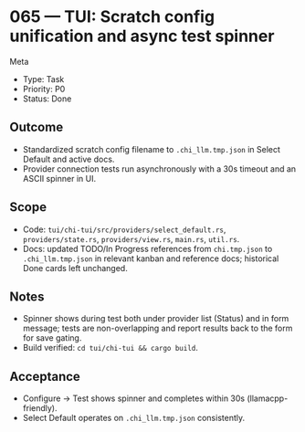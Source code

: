 # 065 — TUI: Scratch config unification and async test spinner

Meta
- Type: Task
- Priority: P0
- Status: Done

## Outcome
- Standardized scratch config filename to `.chi_llm.tmp.json` in Select Default and active docs.
- Provider connection tests run asynchronously with a 30s timeout and an ASCII spinner in UI.

## Scope
- Code: `tui/chi-tui/src/providers/select_default.rs`, `providers/state.rs`, `providers/view.rs`, `main.rs`, `util.rs`.
- Docs: updated TODO/In Progress references from `chi.tmp.json` to `.chi_llm.tmp.json` in relevant kanban and reference docs; historical Done cards left unchanged.

## Notes
- Spinner shows during test both under provider list (Status) and in form message; tests are non-overlapping and report results back to the form for save gating.
- Build verified: `cd tui/chi-tui && cargo build`.

## Acceptance
- Configure → Test shows spinner and completes within 30s (llamacpp-friendly).
- Select Default operates on `.chi_llm.tmp.json` consistently.

